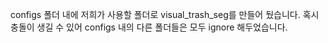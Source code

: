 configs 폴더 내에 저희가 사용할 폴더로 visual_trash_seg를 만들어 뒀습니다. 혹시 충돌이 생길 수 있어 configs 내의 다른 폴더들은 모두 ignore 해두었습니다.
